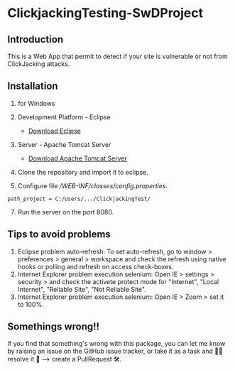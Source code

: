 # ClickjackingTesting-SwDProject
## Introduction
This is a Web App that permit to detect if your site is vulnerable or not from ClickJacking attacks.
## Installation
1. for Windows
2. Development Platform - Eclipse
    - [Download Eclipse](https://www.eclipse.org/downloads/)
3. Server - Apache Tomcat Server
    - [Download Apache Tomcat Server](https://tomcat.apache.org/download-90.cgi)
    
5. Clone the repository and import it to eclipse.
6. Configure file */WEB-INF/classes/config.properties*.

```
path_project = C:/Users/.../ClickjackingTest/
```
7. Run the server on the port 8080.

## Tips to avoid problems
1. Eclipse problem auto-refresh: To set auto-refresh, go to window > preferences > general > workspace and check the refresh using native hooks or polling and refresh on access check-boxes. 
2. Internet Explorer problem execution selenium: Open IE > settings > security > and check the activete protect mode for "Internet", "Local Internet", "Reliable Site", "Not Reliable Site".
3. Internet Explorer problem execution selenium: Open IE > Zoom > set it to 100%.

## Somethings wrong!!
If you find that something's wrong with this package, you can let me know by raising an issue on the GitHub issue tracker, or take it as a task and 🧑‍💻 resolve it 💪 --> create a PullRequest 🛠.
